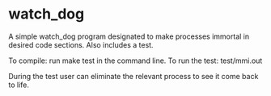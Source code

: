 # watch_dog
A simple watch_dog program designated to make processes immortal in desired code sections. Also includes a test.

To compile: run make test in the command line.
To run the test: test/mmi.out

During the test user can eliminate the relevant process to see it come back to life.
